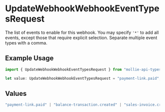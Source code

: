# UpdateWebhookWebhookEventTypesRequest

The list of events to enable for this webhook. You may specify `'*'` to add all events, except those
that require explicit selection. Separate multiple event types with a comma.

## Example Usage

```typescript
import { UpdateWebhookWebhookEventTypesRequest } from "mollie-api-typescript/models/operations";

let value: UpdateWebhookWebhookEventTypesRequest = "payment-link.paid";
```

## Values

```typescript
"payment-link.paid" | "balance-transaction.created" | "sales-invoice.created" | "sales-invoice.issued" | "sales-invoice.canceled" | "sales-invoice.paid" | "*"
```